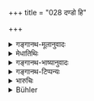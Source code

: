 +++
title = "028 दण्डो हि"

+++

<details><summary>गङ्गानथ-मूलानुवादः</summary>

Punishment, which is a tremendous force, hard to be controlled by persons with undisciplined minds, destroys the King who has swerved from duty, along with his relatives.—(28).
</details>

<details><summary>मेधातिथिः</summary>

**सुमहद्** यत् **तेजः** स **दण्डः** । **अकृतात्मभिः** शास्त्रेण गुरूपासनया सहजेन वा विनयेन ये ऽनभिविनीतास् तैर् **दुर्धरः**, न शक्यते सम्यक् प्रणेतुम् । नैवं मन्तव्यम्- "आज्ञामात्रेण दण्डः प्रणीयते, का तस्य दुर्धरता" । यतो यस् तत्र न जागर्ति प्रयत्नवान् न भवति तं प्रमादिनं **सबान्धवं दण्डो हन्ति** । न शरीरेण केवलेन राजा नश्यति, यावत् पुत्रपौत्राद्यन्वयेन सह ॥ ७.२८ ॥
</details>

<details><summary>गङ्गानथ-भाष्यानुवादः</summary>

Punishment is a tremendous force; and it cannot be properly administered by persons who have not been disciplined by the study of the scriptures and the service of teachers, or by inborn humility.

One should not entertain the idea that ‘punishment can be meted out by mere word of command, and there is no difficulty in controlling it; because if a King is not careful with regard to it, and does not devote special attention to it, he commits mistakes, and is, on that account, destroyed by the Punishment, along with hi relatives. The King is struck down not only physically by himself, but along with his whole family of sons and grandsons.—(28).
</details>

<details><summary>गङ्गानथ-टिप्पन्यः</summary>

This verse is quoted in *Vivādaratnākara* (p. 647) which adds that punishment is called ‘*sumahattejaḥ*’ in the sense that it is extremely sharp;—and in *Vivādacintāmaṇi* (p. 262), which says that ‘*bāndhava*’ here stands for the *son*,—and that ‘*sumahat tejaḥ*’ refers to its forcible character.
</details>

<details><summary>भारुचिः</summary>

येषां स्वाभाविको विद्योपनीतश् च विनयस् ते कृतात्मानः । तैर् अयम् शको धारयितुम् । व्परीतं तस्माच् **चलितं दण्द एव सबान्धवं हन्ति** ॥ ७.२८ ॥
</details>

<details><summary>Bühler</summary>

028	Punishment (possesses) a very bright lustre, and is hard to be administered by men with unimproved minds; it strikes down the king who swerves from his duty, together with his relatives.
</details>
